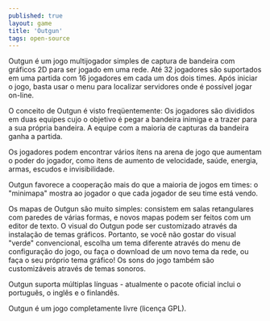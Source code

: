 ```yaml
---
published: true
layout: game
title: 'Outgun'
tags: open-source
---
```

Outgun é um jogo multijogador simples de captura de bandeira com gráficos 2D para ser jogado em uma rede. Até 32 jogadores são suportados em uma partida com 16 jogadores em cada um dos dois times. Após iniciar o jogo, basta usar o menu para localizar servidores onde é possível jogar on-line.

O conceito de Outgun é visto freqüentemente: Os jogadores são divididos em duas equipes cujo o objetivo é pegar a bandeira inimiga e a trazer para a sua própria bandeira. A equipe com a maioria de capturas da bandeira ganha a partida.




Os jogadores podem encontrar vários ítens na arena de jogo que aumentam o poder do jogador, como ítens de aumento de velocidade, saúde, energia, armas, escudos e invisibilidade.

Outgun favorece a cooperação mais do que a maioria de jogos em times: o "minimapa" mostra ao jogador o que cada jogador de seu time está vendo.



Os mapas de Outgun são muito simples: consistem em salas retangulares com paredes de várias formas, e novos mapas podem ser feitos com um editor de texto. O visual do Outgun pode ser customizado através da instalação de temas gráficos. Portanto, se você não gostar do visual
"verde" convencional, escolha um tema diferente através do menu de configuração do jogo, ou faça o download de um novo tema da rede, ou faça o seu próprio tema gráfico! Os sons do jogo também são customizáveis através de temas sonoros.

Outgun suporta múltiplas línguas - atualmente o pacote oficial inclui o português, o inglês e o finlandês.

Outgun é um jogo completamente livre (licença GPL).

